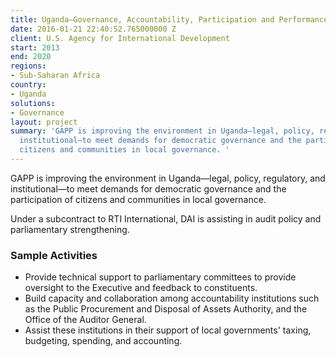 ```yaml
---
title: Uganda—Governance, Accountability, Participation and Performance Program (GAPP)
date: 2016-01-21 22:40:52.765000000 Z
client: U.S. Agency for International Development
start: 2013
end: 2020
regions:
- Sub-Saharan Africa
country:
- Uganda
solutions:
- Governance
layout: project
summary: 'GAPP is improving the environment in Uganda—legal, policy, regulatory, and
  institutional—to meet demands for democratic governance and the participation of
  citizens and communities in local governance. '
---
```


GAPP is improving the environment in Uganda—legal, policy, regulatory, and institutional—to meet demands for democratic governance and the participation of citizens and communities in local governance.

Under a subcontract to RTI International, DAI is assisting in audit policy and parliamentary strengthening.

###  Sample Activities

* Provide technical support to parliamentary committees to provide oversight to the Executive and feedback to constituents.
* Build capacity and collaboration among accountability institutions such as the Public Procurement and Disposal of Assets Authority, and the Office of the Auditor General.
* Assist these institutions in their support of local governments' taxing, budgeting, spending, and accounting.
